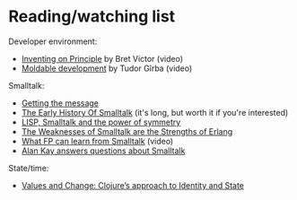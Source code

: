 # Reading/watching list

Developer environment:

- [Inventing on Principle](https://www.youtube.com/watch?v=PUv66718DII) by Bret Victor (video)
- [Moldable development](https://www.youtube.com/watch?v=Pot9GnHFOVU) by Tudor Gîrba (video)

Smalltalk:

- [Getting the message](http://www.smalltalk.org/articles/article_20100320_a3_Getting_The_Message.html)
- [The Early History Of Smalltalk](http://worrydream.com/EarlyHistoryOfSmalltalk/) (it's long, but worth it if you're interested)
- [LISP, Smalltalk and the power of symmetry](https://insearchofsecrets.com/2014/08/04/lisp-smalltalk-and-the-power-of-symmetry/)
- [The Weaknesses of Smalltalk are the Strengths of Erlang](https://www.eighty-twenty.org/2011/05/08/weaknesses-of-smalltalk-strengths-of-erlang)
- [What FP can learn from Smalltalk](https://www.youtube.com/watch?v=baxtyeFVn3w) (video)
- [Alan Kay answers questions about Smalltalk](https://computinged.wordpress.com/2010/09/11/moti-asks-objects-never-well-hardly-ever/#comment-3766)

State/time:

- [Values and Change: Clojure’s approach to Identity and State](https://clojure.org/about/state)

